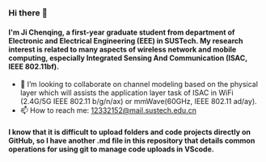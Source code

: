 ### Hi there 👋
#### I'm Ji Chenqing, a first-year graduate student from department of Electronic and Electrical Engineering (EEE) in SUSTech. My research interest is related to many aspects of wireless network and mobile computing, especially **I**ntegrated **S**ensing **A**nd **C**ommunication (ISAC, IEEE 802.11bf).

- 👯 I’m looking to collaborate on channel modeling based on the physical layer which will assists the application layer task of ISAC in WiFi (2.4G/5G IEEE 802.11 b/g/n/ax) or mmWave(60GHz, IEEE 802.11 ad/ay).
- 📫 How to reach me: 12332152@mail.sustech.edu.cn

#### I know that it is difficult to upload folders and code projects directly on GitHub, so I have another .md file in this repository that details common operations for using git to manage code uploads in VScode.
